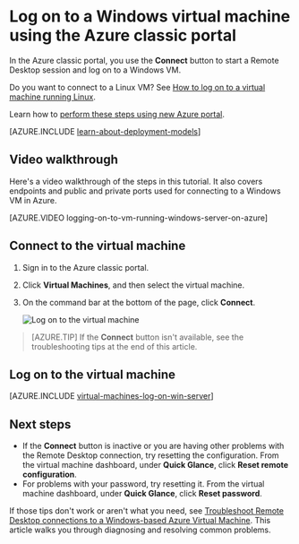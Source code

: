 <properties
    pageTitle="Log on to a classic Azure VM | Microsoft Azure"
    description="Use the Azure classic portal to log on to a Windows virtual machine created with the classic deployment model."
    services="virtual-machines-windows"
    documentationCenter=""
    authors="cynthn"
    manager="timlt"
    editor="tysonn"
    tags="azure-service-management"/>

<tags
    ms.service="virtual-machines-windows"
    ms.workload="infrastructure-services"
    ms.tgt_pltfrm="vm-windows"
    ms.devlang="na"
    ms.topic="article"
    ms.date="07/28/2016"
    ms.author="cynthn"/>


# <a name="log-on-to-a-windows-virtual-machine-using-the-azure-classic-portal"></a>Log on to a Windows virtual machine using the Azure classic portal

In the Azure classic portal, you use the **Connect** button to start a Remote Desktop session and log on to a Windows VM.

Do you want to connect to a Linux VM? See [How to log on to a virtual machine running Linux](virtual-machines-linux-mac-create-ssh-keys.md).

Learn how to [perform these steps using new Azure portal](virtual-machines-windows-connect-logon.md).

[AZURE.INCLUDE [learn-about-deployment-models](../../includes/learn-about-deployment-models-classic-include.md)] 

## <a name="video-walkthrough"></a>Video walkthrough

Here's a video walkthrough of the steps in this tutorial. It also covers endpoints and public and private ports used for connecting to a Windows VM in Azure.

[AZURE.VIDEO logging-on-to-vm-running-windows-server-on-azure]


## <a name="connect-to-the-virtual-machine"></a>Connect to the virtual machine

1. Sign in to the Azure classic portal.

2. Click **Virtual Machines**, and then select the virtual machine.

3. On the command bar at the bottom of the page, click **Connect**.

    ![Log on to the virtual machine](./media/virtual-machines-windows-classic-connect-logon/connectwindows.png)
    
> [AZURE.TIP] If the **Connect** button isn't available, see the troubleshooting tips at the end of this article.

## <a name="log-on-to-the-virtual-machine"></a>Log on to the virtual machine

[AZURE.INCLUDE [virtual-machines-log-on-win-server](../../includes/virtual-machines-log-on-win-server.md)]

## <a name="next-steps"></a>Next steps

-   If the **Connect** button is inactive or you are having other problems with the Remote Desktop connection, try resetting the configuration. From the virtual machine dashboard, under **Quick Glance**, click **Reset remote configuration**.
-   For problems with your password, try resetting it. From the virtual machine dashboard, under **Quick Glance**, click **Reset password**.

If those tips don't work or aren't what you need, see [Troubleshoot Remote Desktop connections to a Windows-based Azure Virtual Machine](virtual-machines-windows-troubleshoot-rdp-connection.md). This article walks you through diagnosing and resolving common problems.


